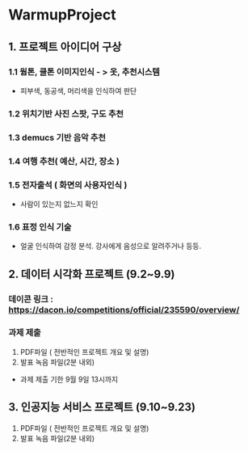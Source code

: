 # WarmupProject
## 1. 프로젝트 아이디어 구상

### 1.1 웜톤, 쿨톤 이미지인식 - > 옷, 추천시스템 
- 피부색, 동공색, 머리색을 인식하여 판단

### 1.2 위치기반 사진 스팟, 구도 추천 

### 1.3 demucs 기반 음악 추천

### 1.4 여행 추천( 예산, 시간, 장소 )

### 1.5 전자출석 ( 화면의 사용자인식 )
- 사람이 있는지 없느지 확인 

### 1.6 표정 인식 기술
- 얼굴 인식하여 감정 분석. 강사에게 음성으로 알려주거나 등등.

## 2. 데이터 시각화 프로젝트 (9.2~9.9)

### 데이콘 링크 : https://dacon.io/competitions/official/235590/overview/

### 과제 제출 
1) PDF파일 ( 전반적인 프로젝트 개요 및 설명)  
2) 발표 녹음 파일(2분 내외)
- 과제 제출 기한 9월 9일 13시까지

## 3. 인공지능 서비스 프로젝트 (9.10~9.23)
1) PDF파일 ( 전반적인 프로젝트 개요 및 설명)  
2) 발표 녹음 파일(2분 내외)

